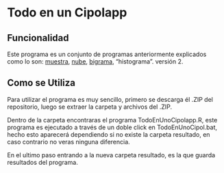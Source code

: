 # Todo en un Cipolapp

## Funcionalidad

Este programa es un conjunto de programas anteriormente explicados
como lo son: [muestra](https://github.com/Politica-y-redes-sociales/Muestra), [nube](https://github.com/Politica-y-redes-sociales/Nube), [bigrama](https://github.com/Politica-y-redes-sociales/Bigrama), “histograma”. versión 2.

## Como se Utiliza

Para utilizar el programa es muy sencillo, primero se descarga él .ZIP del repositorio, luego se extraer la carpeta y archivos del .ZIP.

Dentro de la carpeta encontraras el programa TodoEnUnoCipolapp.R, este programa es ejecutado a través de un doble click en TodoEnUnoCipol.bat, hecho esto aparecerá dependiendo si no existe la carpeta resultado, en caso contrario no veras ninguna diferencia.

En el ultimo paso entrando a la nueva carpeta resultado, es la que guarda resultados del programa.
